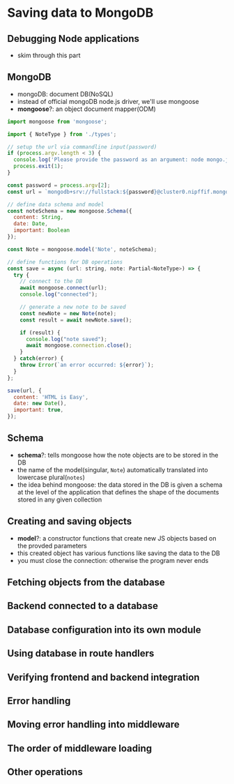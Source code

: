 # Saving data to MongoDB

## Debugging Node applications
- skim through this part

## MongoDB
- mongoDB: document DB(NoSQL)
- instead of official mongoDB node.js driver, we'll use mongoose
- **mongoose**?: an object document mapper(ODM)

```js
import mongoose from 'mongoose';

import { NoteType } from './types';

// setup the url via commandline input(password)
if (process.argv.length < 3) {
  console.log('Please provide the password as an argument: node mongo.js <password>');
  process.exit(1);
}

const password = process.argv[2];
const url = `mongodb+srv://fullstack:${password}@cluster0.nipffif.mongodb.net/?retryWrites=true&w=majority`;

// define data schema and model
const noteSchema = new mongoose.Schema({
  content: String,
  date: Date,
  important: Boolean
});

const Note = mongoose.model('Note', noteSchema);

// define functions for DB operations
const save = async (url: string, note: Partial<NoteType>) => {
  try {
    // connect to the DB
    await mongoose.connect(url);
    console.log("connected");

    // generate a new note to be saved
    const newNote = new Note(note);
    const result = await newNote.save();

    if (result) {
      console.log("note saved");
      await mongoose.connection.close();
    }
  } catch(error) {
    throw Error(`an error occurred: ${error}`);
  }
};

save(url, {
  content: 'HTML is Easy',
  date: new Date(),
  important: true,
});
```

## Schema
- **schema**?: tells mongoose how the note objects are to be stored in the DB
- the name of the model(singular, `Note`) automatically translated into lowercase plural(`notes`)
- the idea behind mongoose: the data stored in the DB is given a schema at the level of the application that defines the shape of the documents stored in any given collection

## Creating and saving objects
- **model**?: a constructor functions that create new JS objects based on the provded parameters
- this created object has various functions like saving the data to the DB
- you must close the connection: otherwise the program never ends

## Fetching objects from the database

## Backend connected to a database

## Database configuration into its own module

## Using database in route handlers

## Verifying frontend and backend integration

## Error handling 

## Moving error handling into middleware

## The order of middleware loading

## Other operations
